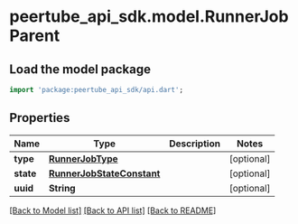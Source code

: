 # peertube_api_sdk.model.RunnerJobParent

## Load the model package
```dart
import 'package:peertube_api_sdk/api.dart';
```

## Properties
Name | Type | Description | Notes
------------ | ------------- | ------------- | -------------
**type** | [**RunnerJobType**](RunnerJobType.md) |  | [optional] 
**state** | [**RunnerJobStateConstant**](RunnerJobStateConstant.md) |  | [optional] 
**uuid** | **String** |  | [optional] 

[[Back to Model list]](../README.md#documentation-for-models) [[Back to API list]](../README.md#documentation-for-api-endpoints) [[Back to README]](../README.md)


